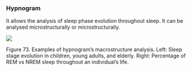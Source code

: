 ### Hypnogram

It allows the analysis of sleep phase evolution throughout sleep. It can be analysed microstructurally or microstructurally.

![](<2 - Source Material/Masters/attachments/Attachment 57.png>)

Figure 73. Examples of hypnogram’s macrostructure analysis. Left: Sleep stage evolution in children, young adults, and elderly. Right: Percentage of REM vs NREM sleep throughout an individual’s life.